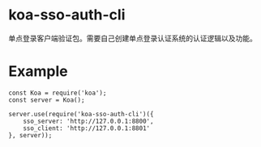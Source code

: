 # koa-sso-auth-cli

单点登录客户端验证包。需要自己创建单点登录认证系统的认证逻辑以及功能。

# Example

```
const Koa = require('koa');
const server = Koa();

server.use(require('koa-sso-auth-cli')({
    sso_server: 'http://127.0.0.1:8800',
    sso_client: 'http://127.0.0.1:8801'
}, server));

```
